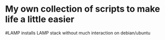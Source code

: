  # My own collection of scripts to make life a little easier
 #LAMP installs LAMP stack without much interaction on debian/ubuntu
